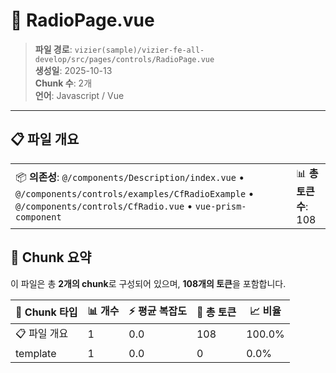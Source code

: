 # 📄 RadioPage.vue

> **파일 경로**: `vizier(sample)/vizier-fe-all-develop/src/pages/controls/RadioPage.vue`  
> **생성일**: 2025-10-13  
> **Chunk 수**: 2개  
> **언어**: Javascript / Vue
---


## 📋 파일 개요

| | |
|--|--|
| 📦 **의존성**: `@/components/Description/index.vue` • `@/components/controls/examples/CfRadioExample` • `@/components/controls/CfRadio.vue` • `vue-prism-component` | 📊 **총 토큰 수**: 108 |






## 🧩 Chunk 요약

이 파일은 총 **2개의 chunk**로 구성되어 있으며, **108개의 토큰**을 포함합니다.

| 🧩 Chunk 타입 | 📊 개수 | ⚡ 평균 복잡도 | 📝 총 토큰 | 📈 비율 |
|---------------|--------|-------------|----------|--------|
| 📋 파일 개요 | 1 | 0.0 | 108 | 100.0% |
| template | 1 | 0.0 | 0 | 0.0% |

